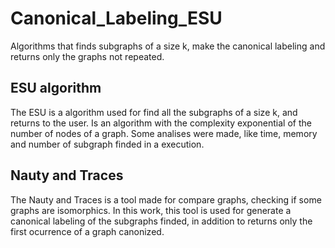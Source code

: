 # Canonical_Labeling_ESU
Algorithms that finds subgraphs of a size k, make the canonical labeling and returns only the graphs not repeated.

## ESU algorithm
The ESU is a algorithm used for find all the subgraphs of a size k, and returns to the user. 
Is an algorithm with the complexity exponential of the number of nodes of a graph.
Some analises were made, like time, memory and number of subgraph finded in a execution.

## Nauty and Traces
The Nauty and Traces is a tool made for compare graphs, checking if some graphs are isomorphics.
In this work, this tool is used for generate a canonical labeling of the subgraphs finded, in addition to returns only the first ocurrence of a graph canonized.
